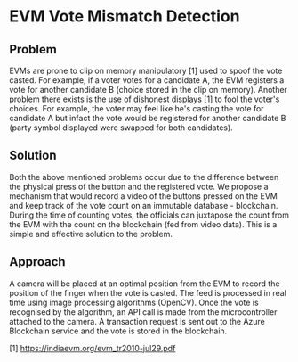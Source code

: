 # EVM Vote Mismatch Detection

## Problem
EVMs are prone to clip on memory manipulatory [1] used to spoof the vote casted. For example, if a voter votes for a candidate A, the EVM registers a vote for another candidate B (choice stored in the clip on memory). Another problem there exists is the use of dishonest displays [1] to fool the voter's choices. For example, the voter may feel like he's casting the vote for candidate A but infact the vote would be registered for another candidate B (party symbol displayed were swapped for both candidates). 

## Solution
Both the above mentioned problems occur due to the difference between the physical press of the button and the registered vote. We propose a mechanism that would record a video of the buttons pressed on the EVM and keep track of the vote count on an immutable database - blockchain. During the time of counting votes, the officials can juxtapose the count from the EVM with the count on the blockchain (fed from video data). This is a simple and effective solution to the problem.

## Approach
A camera will be placed at an optimal position from the EVM to record the position of the finger when the vote is casted. The feed is processed in real time using image processing algorithms (OpenCV). Once the vote is recognised by the algorithm, an API call is made from the microcontroller attached to the camera. A transaction request is sent out to the Azure Blockchain service and the vote is stored in the blockchain. 

[1] https://indiaevm.org/evm_tr2010-jul29.pdf
